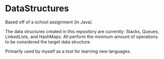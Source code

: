 # DataStructures

Based off of a school assignment (in Java).

The data structures created in this repository are currently: Stacks, Queues, LinkedLists, and HashMaps.
All perform the minimum amount of operations to be considered the target data structure.

Primarily used by myself as a tool for learning new languages.
